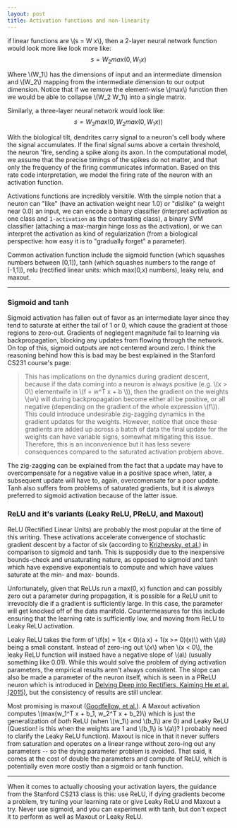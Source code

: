 ```yaml
---
layout: post
title: Activation functions and non-linearity
---
```


if linear functions are \\(s = W x\\), then a 2-layer neural network function would look more like look more like:
$$ s = W_2 max(0, W_1 x) $$

Where \\(W_1\\) has the dimensions of input and an intermediate dimension and \\(W_2\\) mapping from the intermediate dimension to our output dimension. Notice that if we remove the element-wise \\(max\\) function then we would be able to collapse \\(W_2 W_1\\) into a single matrix.

Similarly, a three-layer neural network would look like:
$$ s = W_3 max(0, W_2 max(0, W_1 x)) $$

With the biological tilt, dendrites carry signal to a neuron's cell body where the signal accumulates. If the final signal sums above a certain threshold, the neuron 'fire, sending a spike along its axon. In the computational model, we assume that the precise timings of the spikes do not matter, and that only the frequency of the firing communicates information. Based on this rate code interpretation, we model the firing rate of the neuron with an activation function.

Activations functions are incredibly versitile. With the simple notion that a neuron can "like" (have an activation weight near 1.0) or "dislike" (a weight near 0.0) an input, we can encode a binary classifier (interpret activation as one class and `1-activation` as the contrasting class), a binary SVM classifier (attaching a max-margin hinge loss as the activation), or we can interpret the activation as kind of regularization (from a biological perspective: how easy it is to "gradually forget" a parameter).

Common activation function include the sigmoid function (which squashes numbers between [0,1]), tanh (which squashes numbers to the range of [-1,1]), relu (rectified linear units: which max(0,x) numbers), leaky relu, and maxout.

---

### Sigmoid and tanh

Sigmoid activation has fallen out of favor as an intermediate layer since they tend to saturate at either the tail of 1 or 0, which cause the gradient at those regions to zero-out. Gradients of neglegent magnitude fail to learning via backpropagation, blocking any updates from flowing through the network. On top of this, sigmoid outputs are not centered around zero. I think the reasoning behind how this is bad may be best explained in the Stanford CS231 course's page:

> This has implications on the dynamics during gradient descent, because if the data coming into a neuron is always positive (e.g. \\(x > 0\\) elementwife in \\(f = w^T x + b \\)), then the gradient on the weights \\(w\\) will during backpropagation become either all be positive, or all negative (depending on the gradient of the whole expression \\(f\\)). This could introduce undesirable zig-zagging dynamics in the gradient updates for the weights. However, notice that once these gradients are
> added up across a batch of data the final update for the weights can have variable signs, somewhat mitigating this issue. Therefore, this is an inconvenience but it has less severe consequences compared to the saturated activation probjem above.

The zig-zagging can be explained from the fact that a update may have to overcompensate for a negative value in a positive space when, later, a subsequent update will have to, again, overcomensate for a poor update. Tanh also suffers from problems of saturated gradients, but it is always preferred to sigmoid activation because of the latter issue.

### ReLU and it's variants (Leaky ReLU, PReLU, and Maxout)

ReLU (Rectified Linear Units) are probably the most popular at the time of this writing. These activations accelerate convergence of stochastic gradient descent by a factor of six (according to [Krizhevsky, et al.][kriz]) in comparison to sigmoid and tanh. This is supposidly due to the inexpensive bounds-check and unsaturating nature, as opposed to sigmoid and tanh which have expensive exponentials to compute and which have values saturate at the min- and max- bounds.

Unfortunately, given that ReLUs run a max(0, x) function and can possibly zero out a parameter during propagation, it is possible for a ReLU unit to irrevocibly die if a gradient is sufficiently large. In this case, the parameter will get knocked off of the data manifold. Countermeasures for this include ensuring that the learning rate is sufficiently low, and moving from ReLU to Leaky ReLU activation.

Leaky ReLU takes the form of \\(f(x) = 1(x < 0)(a x) + 1(x >= 0)(x)\\) with \\(a\\) being a small constant. Instead of zero-ing out \\(x\\) when \\(x < 0\\), the leaky ReLU function will instaed have a negative slope of \\(a\\) (usually something like 0.01). While this would solve the problem of dying activation parameters, the empirical results aren't always consistent. The slope can also be made a parameter of the neuron itself, which is seen in a PReLU neuron which is introduced in [Delving
Deep into Rectifiers, Kaiming He et al. (2015)][kai], but the consistency of results are still unclear.

Most promising is maxout ([Goodfellow, et al.][goodfellow]). A Maxout activation computes \\(max(w_1^T x + b_1, w_2^T x + b_2)\\) which is just the generalization of _both_ ReLU (when \\(w_1\\) and \\(b_1\\) are 0) and Leaky ReLU (Question! is this when the weights are 1 and \\(b_1\\) is \\(a\\)? I probably need to clarify the Leaky ReLU function). Maxout is nice in that it never suffers from saturation and operates on a linear range without zero-ing out any parameters -- so the dying parameter problem is avoided. That said, it comes at the cost of double the parameters and compute of ReLU, which is potentially even more costly than a sigmoid or tanh function.

---

When it comes to actually choosing your activation layers, the guidance from the Stanford CS213 class is this: use ReLU, if dying gradients become a problem, try tuning your learning rate or give Leaky ReLU and Maxout a try. Never use sigmoid, and you can experiment with tanh, but don't expect it to perform as well as Maxout or Leaky ReLU.


[kriz]: http://www.cs.toronto.edu/~fritz/absps/imagenet.pdf
[kai]: http://arxiv.org/abs/1502.01852
[goodfellow]: http://www-etud.iro.umontreal.ca/~goodfeli/maxout.html
